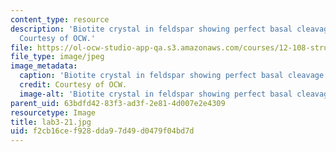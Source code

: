 ```yaml
---
content_type: resource
description: 'Biotite crystal in feldspar showing perfect basal cleavage: K(Mg,Fe)3(AlSi3O10)(OH)2.
  Courtesy of OCW.'
file: https://ol-ocw-studio-app-qa.s3.amazonaws.com/courses/12-108-structure-of-earth-materials-fall-2004/f2cb16cef928dda97d49d0479f04bd7d_lab3-21.jpg
file_type: image/jpeg
image_metadata:
  caption: 'Biotite crystal in feldspar showing perfect basal cleavage: K(Mg,Fe)3(AlSi3O10)(OH)2.'
  credit: Courtesy of OCW.
  image-alt: 'Biotite crystal in feldspar showing perfect basal cleavage. '
parent_uid: 63bdfd42-83f3-ad3f-2e81-4d007e2e4309
resourcetype: Image
title: lab3-21.jpg
uid: f2cb16ce-f928-dda9-7d49-d0479f04bd7d
---
```

